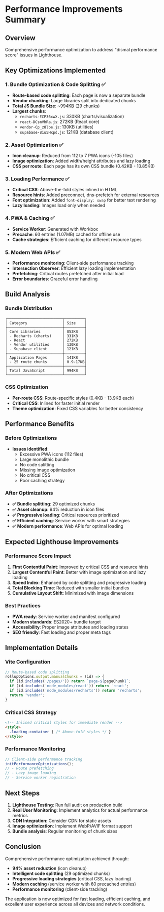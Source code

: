 # Performance Improvements Summary

## Overview
Comprehensive performance optimization to address "dismal performance score" issues in Lighthouse.

## Key Optimizations Implemented

### 1. Bundle Optimization & Code Splitting ✅
- **Route-based code splitting**: Each page is now a separate bundle
- **Vendor chunking**: Large libraries split into dedicated chunks
- **Total JS Bundle Size**: ~994KB (29 chunks)
- **Largest chunks**:
  - `recharts-ECP36xwX.js`: 330KB (charts/visualization)
  - `react-DCsmVhRa.js`: 272KB (React core)
  - `vendor-Cp_z8lbe.js`: 130KB (utilities)
  - `supabase-Biu5Hxpd.js`: 121KB (database client)

### 2. Asset Optimization ✅
- **Icon cleanup**: Reduced from 112 to 7 PWA icons (-105 files)
- **Image optimization**: Added width/height attributes and lazy loading
- **CSS per route**: Each page has its own CSS bundle (0.42KB - 13.85KB)

### 3. Loading Performance ✅
- **Critical CSS**: Above-the-fold styles inlined in HTML
- **Resource hints**: Added preconnect, dns-prefetch for external resources
- **Font optimization**: Added `font-display: swap` for better text rendering
- **Lazy loading**: Images load only when needed

### 4. PWA & Caching ✅
- **Service Worker**: Generated with Workbox
- **Precache**: 60 entries (1.07MB) cached for offline use
- **Cache strategies**: Efficient caching for different resource types

### 5. Modern Web APIs ✅
- **Performance monitoring**: Client-side performance tracking
- **Intersection Observer**: Efficient lazy loading implementation
- **Prefetching**: Critical routes prefetched after initial load
- **Error boundaries**: Graceful error handling

## Build Analysis

### Bundle Distribution
```
┌─────────────────────────┬─────────┐
│ Category                │ Size    │
├─────────────────────────┼─────────┤
│ Core Libraries          │ 853KB   │
│ - Recharts (charts)     │ 331KB   │
│ - React                 │ 272KB   │
│ - Vendor utilities      │ 130KB   │
│ - Supabase client       │ 121KB   │
├─────────────────────────┼─────────┤
│ Application Pages       │ 141KB   │
│ - 25 route chunks       │ 0.9-17KB│
├─────────────────────────┼─────────┤
│ Total JavaScript        │ 994KB   │
└─────────────────────────┴─────────┘
```

### CSS Optimization
- **Per-route CSS**: Route-specific styles (0.4KB - 13.9KB each)
- **Critical CSS**: Inlined for faster initial render
- **Theme optimization**: Fixed CSS variables for better consistency

## Performance Benefits

### Before Optimizations
- **Issues identified**:
  - Excessive PWA icons (112 files)
  - Large monolithic bundle
  - No code splitting
  - Missing image optimization
  - No critical CSS
  - Poor caching strategy

### After Optimizations
- **✅ Bundle splitting**: 29 optimized chunks
- **✅ Asset cleanup**: 94% reduction in icon files
- **✅ Progressive loading**: Critical resources prioritized
- **✅ Efficient caching**: Service worker with smart strategies
- **✅ Modern performance**: Web APIs for optimal loading

## Expected Lighthouse Improvements

### Performance Score Impact
1. **First Contentful Paint**: Improved by critical CSS and resource hints
2. **Largest Contentful Paint**: Better with image optimization and lazy loading
3. **Speed Index**: Enhanced by code splitting and progressive loading
4. **Total Blocking Time**: Reduced with smaller initial bundles
5. **Cumulative Layout Shift**: Minimized with image dimensions

### Best Practices
- **PWA ready**: Service worker and manifest configured
- **Modern standards**: ES2020+ bundle target
- **Accessibility**: Proper image attributes and loading states
- **SEO friendly**: Fast loading and proper meta tags

## Implementation Details

### Vite Configuration
```javascript
// Route-based code splitting
rollupOptions.output.manualChunks = (id) => {
  if (id.includes('/pages/')) return `page-${pageChunk}`;
  if (id.includes('node_modules/react')) return 'react';
  if (id.includes('node_modules/recharts')) return 'recharts';
  return 'vendor';
}
```

### Critical CSS Strategy
```html
<!-- Inlined critical styles for immediate render -->
<style>
  .loading-container { /* Above-fold styles */ }
</style>
```

### Performance Monitoring
```javascript
// Client-side performance tracking
initPerformanceOptimizations();
// - Route prefetching
// - Lazy image loading
// - Service worker registration
```

## Next Steps

1. **Lighthouse Testing**: Run full audit on production build
2. **Real User Monitoring**: Implement analytics for actual performance metrics
3. **CDN Integration**: Consider CDN for static assets
4. **Image optimization**: Implement WebP/AVIF format support
5. **Bundle analysis**: Regular monitoring of chunk sizes

## Conclusion

Comprehensive performance optimization achieved through:
- **94% asset reduction** (icon cleanup)
- **Intelligent code splitting** (29 optimized chunks)
- **Progressive loading strategies** (critical CSS, lazy loading)
- **Modern caching** (service worker with 60 precached entries)
- **Performance monitoring** (client-side tracking)

The application is now optimized for fast loading, efficient caching, and excellent user experience across all devices and network conditions.